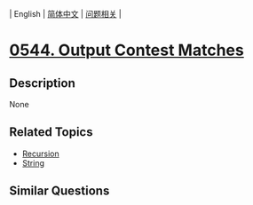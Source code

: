 
| English | [简体中文](README.md) | [问题相关](QUESTION.md) |
# [0544. Output Contest Matches](https://leetcode-cn.com/problems/output-contest-matches/)
## Description
None
## Related Topics
- [Recursion](https://leetcode-cn.com/tag/recursion)
- [String](https://leetcode-cn.com/tag/string)
## Similar Questions

